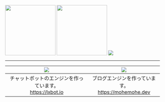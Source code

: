 <span>
  <img height="164px" src="https://github-readme-stats.vercel.app/api?username=mohemohe&show_icons=true&count_private=true" />
  <img height="164px" src="https://github-readme-stats.vercel.app/api/wakatime?username=mohemohe&layout=compact&langs_count=8" />
</span>
<span>
  <img src="https://github-profile-trophy.vercel.app/?username=mohemohe&column=7" />
</span>

----

| <a href="https://github.com/lxbot"><img src="https://github-readme-stats.vercel.app/api/pin/?username=lxbot&repo=lxbot" /></a> | <a href="https://github.com/mohemohe/parakeet"><img src="https://github-readme-stats.vercel.app/api/pin/?username=mohemohe&repo=parakeet" /></a> |
| :----: | :----: |
| チャットボットのエンジンを作っています。<br>https://lxbot.io | ブログエンジンを作っています。<br>https://mohemohe.dev |
